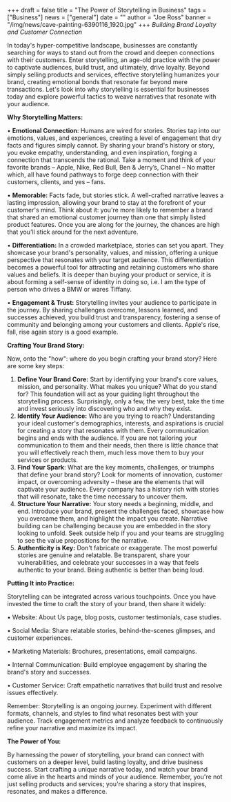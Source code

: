 +++
draft = false
title = "The Power of Storytelling in Business"
tags = ["Business"]
news = ["general"]
date = ""
author = "Joe Ross"
banner = "/img/news/cave-painting-6390116_1920.jpg"
+++
*Building Brand Loyalty and Customer Connection*

In today's hyper-competitive landscape, businesses are constantly searching for ways to stand out from the crowd and deepen connections with their customers. Enter storytelling, an age-old practice with the power to captivate audiences, build trust, and ultimately, drive loyalty. Beyond simply selling products and services, effective storytelling humanizes your brand, creating emotional bonds that resonate far beyond mere transactions. Let's look into why storytelling is essential for businesses today and explore powerful tactics to weave narratives that resonate with your audience.

**Why Storytelling Matters:**

•	**Emotional Connection**: Humans are wired for stories. Stories tap into our emotions, values, and experiences, creating a level of engagement that dry facts and figures simply cannot. By sharing your brand's history or story, you evoke empathy, understanding, and even inspiration, forging a connection that transcends the rational. Take a moment and think of your favorite brands – Apple, Nike, Red Bull, Ben & Jerry’s, Chanel – No matter which, all have found pathways to forge deep connection with their customers, clients, and yes – fans. 

•	**Memorable:** Facts fade, but stories stick. A well-crafted narrative leaves a lasting impression, allowing your brand to stay at the forefront of your customer's mind. Think about it: you're more likely to remember a brand that shared an emotional customer journey than one that simply listed product features. Once you are along for the journey, the chances are high that you’ll stick around for the next adventure. 

•	**Differentiation:** In a crowded marketplace, stories can set you apart. They showcase your brand's personality, values, and mission, offering a unique perspective that resonates with your target audience. This differentiation becomes a powerful tool for attracting and retaining customers who share values and beliefs. It is deeper than buying your product or service, it is about forming a self-sense of identity in doing so, i.e. I am the type of person who drives a BMW or wares Tiffany.

•	**Engagement & Trust:** Storytelling invites your audience to participate in the journey. By sharing challenges overcome, lessons learned, and successes achieved, you build trust and transparency, fostering a sense of community and belonging among your customers and clients. Apple's rise, fall, rise again story is a good example. 

**Crafting Your Brand Story:**

Now, onto the "how": where do you begin crafting your brand story? Here are some key steps:

1. **Define Your Brand Core:** Start by identifying your brand's core values, mission, and personality. What makes you unique? What do you stand for? This foundation will act as your guiding light throughout the storytelling process. Surprisingly, only a few, the very best, take the time and invest seriously into discovering who and why they exist. 
2. **Identify Your Audience:** Who are you trying to reach? Understanding your ideal customer's demographics, interests, and aspirations is crucial for creating a story that resonates with them. Every communication begins and ends with the audience. If you are not tailoring your communication to them and their needs, then there is little chance that you will effectively reach them, much less move them to buy your services or products. 
3. **Find Your Spark**: What are the key moments, challenges, or triumphs that define your brand story? Look for moments of innovation, customer impact, or overcoming adversity – these are the elements that will captivate your audience. Every company has a history rich with stories that will resonate, take the time necessary to uncover them. 
4. **Structure Your Narrative:** Your story needs a beginning, middle, and end. Introduce your brand, present the challenges faced, showcase how you overcame them, and highlight the impact you create. Narrative building can be challenging because you are embedded in the story looking to unfold. Seek outside help if you and your teams are struggling to see the value propositions for the narrative.
5. **Authenticity is Key:** Don't fabricate or exaggerate. The most powerful stories are genuine and relatable. Be transparent, share your vulnerabilities, and celebrate your successes in a way that feels authentic to your brand. Being authentic is better than being loud. 

**Putting It into Practice:**

Storytelling can be integrated across various touchpoints. Once you have invested the time to craft the story of your brand, then share it widely:

•	Website: About Us page, blog posts, customer testimonials, case studies.

•	Social Media: Share relatable stories, behind-the-scenes glimpses, and customer experiences.

•	Marketing Materials: Brochures, presentations, email campaigns.

•	Internal Communication: Build employee engagement by sharing the brand's story and successes.

•	Customer Service: Craft empathetic narratives that build trust and resolve issues effectively.

Remember: Storytelling is an ongoing journey. Experiment with different formats, channels, and styles to find what resonates best with your audience. Track engagement metrics and analyze feedback to continuously refine your narrative and maximize its impact.

**The Power of You:**

By harnessing the power of storytelling, your brand can connect with customers on a deeper level, build lasting loyalty, and drive business success. Start crafting a unique narrative today, and watch your brand come alive in the hearts and minds of your audience. Remember, you're not just selling products and services; you're sharing a story that inspires, resonates, and makes a difference.

